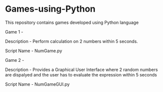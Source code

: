 # Games-using-Python
This repository contains games developed using Python language

Game 1 - 

Description - Perform calculation on 2 numbers within 5 seconds.

Script Name - NumGame.py

Game 2 -

Description - Provides a Graphical User Interface where 2 random numbers are dispalyed and the user has to evaluate the expression within 5 seconds

Script Name - NumGameGUI.py

